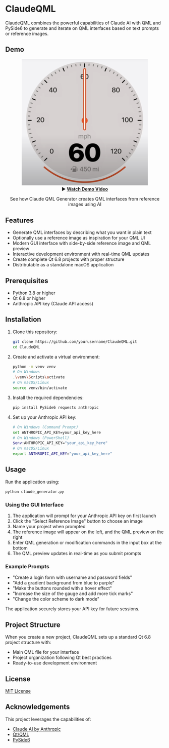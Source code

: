 # ClaudeQML

ClaudeQML combines the powerful capabilities of Claude AI with QML and PySide6 to generate and iterate on QML interfaces based on text prompts or reference images.

## Demo

<div align="center">
  <img src="images/ReferenceSpeedo.png" alt="Reference UI Example" width="400">
  <br>
  <strong>▶️ <a href="videos/Claude_QML_GUI.mp4">Watch Demo Video</a></strong>
  <p>See how Claude QML Generator creates QML interfaces from reference images using AI</p>
</div>

## Features

- Generate QML interfaces by describing what you want in plain text
- Optionally use a reference image as inspiration for your QML UI
- Modern GUI interface with side-by-side reference image and QML preview
- Interactive development environment with real-time QML updates
- Create complete Qt 6.8 projects with proper structure
- Distributable as a standalone macOS application

## Prerequisites

- Python 3.8 or higher
- Qt 6.8 or higher
- Anthropic API key (Claude API access)

## Installation

1. Clone this repository:
   ```bash
   git clone https://github.com/yourusername/ClaudeQML.git
   cd ClaudeQML
   ```

2. Create and activate a virtual environment:
   ```bash
   python -m venv venv
   # On Windows
   .\venv\Scripts\activate
   # On macOS/Linux
   source venv/bin/activate
   ```

3. Install the required dependencies:
   ```bash
   pip install PySide6 requests anthropic
   ```

4. Set up your Anthropic API key:
   ```bash
   # On Windows (Command Prompt)
   set ANTHROPIC_API_KEY=your_api_key_here
   # On Windows (PowerShell)
   $env:ANTHROPIC_API_KEY="your_api_key_here"
   # On macOS/Linux
   export ANTHROPIC_API_KEY="your_api_key_here"
   ```

## Usage

Run the application using:
```bash
python claude_generator.py
```

### Using the GUI Interface

1. The application will prompt for your Anthropic API key on first launch
2. Click the "Select Reference Image" button to choose an image
3. Name your project when prompted
4. The reference image will appear on the left, and the QML preview on the right
5. Enter QML generation or modification commands in the input box at the bottom
6. The QML preview updates in real-time as you submit prompts

### Example Prompts

- "Create a login form with username and password fields"
- "Add a gradient background from blue to purple"
- "Make the buttons rounded with a hover effect"
- "Increase the size of the gauge and add more tick marks"
- "Change the color scheme to dark mode"

The application securely stores your API key for future sessions.

## Project Structure

When you create a new project, ClaudeQML sets up a standard Qt 6.8 project structure with:
- Main QML file for your interface
- Project organization following Qt best practices
- Ready-to-use development environment

## License

[MIT License](LICENSE)

## Acknowledgements

This project leverages the capabilities of:
- [Claude AI by Anthropic](https://www.anthropic.com/claude)
- [Qt/QML](https://www.qt.io/qt-for-python)
- [PySide6](https://doc.qt.io/qtforpython-6/)